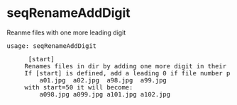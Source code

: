 # seqRenameAddDigit
Reanme files with one more leading digit
<pre>
usage: seqRenameAddDigit <dir> [start]
Renames files in dir by adding one more digit in their number part. Ex: IMG_1599.jpg => IMG_01599.jpg
If [start] is defined, add a leading 0 if file number part > start, or a 1 if not. If we have :
	a01.jpg  a02.jpg  a98.jpg  a99.jpg
with start=50 it will become:
	a098.jpg a099.jpg a101.jpg a102.jpg
</pre>
